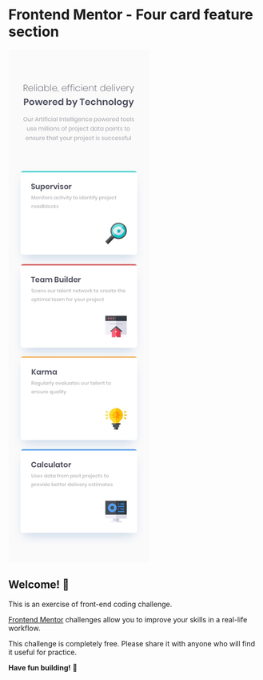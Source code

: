 # Frontend Mentor - Four card feature section

![Design preview for the Four card feature section coding challenge](./design/mobile-design.jpg)

## Welcome! 👋

This is an exercise of front-end coding challenge.

[Frontend Mentor](https://www.frontendmentor.io) challenges allow you to improve your skills in a real-life workflow.


This challenge is completely free. Please share it with anyone who will find it useful for practice.

**Have fun building!** 🚀
